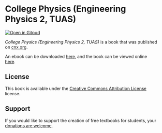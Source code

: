 # College Physics (Engineering Physics 2, TUAS)

[![Open in Gitpod](https://gitpod.io/button/open-in-gitpod.svg)](https://gitpod.io/from-referrer/)

_College Physics (Engineering Physics 2, TUAS)_ is a book that was published on [cnx.org](https://cnx.org/).

An ebook can be downloaded [here](https://github.com/cnx-user-books/cnxbook-college-physics-engineering-physics-2-tuas/releases/latest), and the book can be viewed online [here](https://github.com/cnx-user-books/cnxbook-college-physics-engineering-physics-2-tuas/releases/latest).

## License
This book is available under the [Creative Commons Attribution License](./LICENSE) license.

## Support
If you would like to support the creation of free textbooks for students, your [donations are welcome](https://riceconnect.rice.edu/donation/support-openstax-banner).
